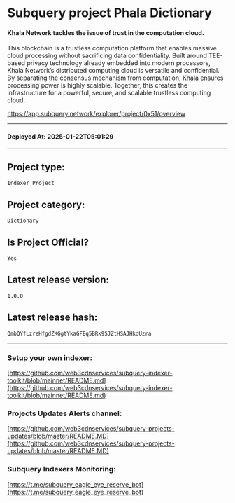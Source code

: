 # Subquery project Phala Dictionary
####  Khala Network tackles the issue of trust in the computation cloud.
This blockchain is a trustless computation platform that enables massive cloud processing without sacrificing data confidentiality. Built around TEE-based privacy technology already embedded into modern processors, Khala Network’s distributed computing cloud is versatile and confidential. By separating the consensus mechanism from computation, Khala ensures processing power is highly scalable. Together, this creates the infrastructure for a powerful, secure, and scalable trustless computing cloud.


https://app.subquery.network/explorer/project/0x51/overview
____
#### Deployed At: 2025-01-22T05:01:29
____

## Project type:
`Indexer Project`

## Project category:
`Dictionary`

## Is Project Official?
`Yes`

## Latest release version:
`1.0.0`

## Latest release hash:
`QmbQYfLzreHfgdZKGgtYkaGFEq5BRk9SJZtHSAJHkdUzra`



___
### Setup your own indexer:

[https://github.com/web3cdnservices/subquery-indexer-toolkit/blob/mainnet/README.md](https://github.com/web3cdnservices/subquery-indexer-toolkit/blob/mainnet/README.md)

### Projects Updates Alerts channel:

[https://github.com/web3cdnservices/subquery-projects-updates/blob/master/README.MD](https://github.com/web3cdnservices/subquery-projects-updates/blob/master/README.MD)

### Subquery Indexers Monitoring:

[https://t.me/subquery_eagle_eye_reserve_bot](https://t.me/subquery_eagle_eye_reserve_bot)